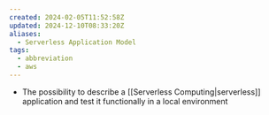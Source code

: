 ```yaml
---
created: 2024-02-05T11:52:58Z
updated: 2024-12-10T08:33:20Z
aliases:
  - Serverless Application Model
tags:
  - abbreviation
  - aws
---
```

- The possibility to describe a [[Serverless Computing|serverless]] application and test it functionally in a local environment